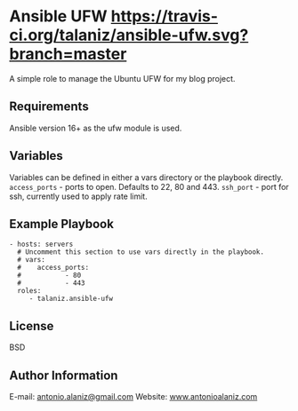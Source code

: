 Ansible UFW https://travis-ci.org/talaniz/ansible-ufw.svg?branch=master
=========

A simple role to manage the Ubuntu UFW for my blog project.

Requirements
------------

Ansible version 16+ as the ufw module is used.

Variables
---------

Variables can be defined in either a vars directory or the playbook directly.
`access_ports` - ports to open. Defaults to 22, 80 and 443.
`ssh_port` - port for ssh, currently used to apply rate limit.

Example Playbook
----------------

    - hosts: servers
      # Uncomment this section to use vars directly in the playbook.
      # vars:
      #    access_ports:
      #           - 80
      #           - 443
      roles:
         - talaniz.ansible-ufw

License
-------

BSD

Author Information
------------------
E-mail: antonio.alaniz@gmail.com
Website: www.antonioalaniz.com
